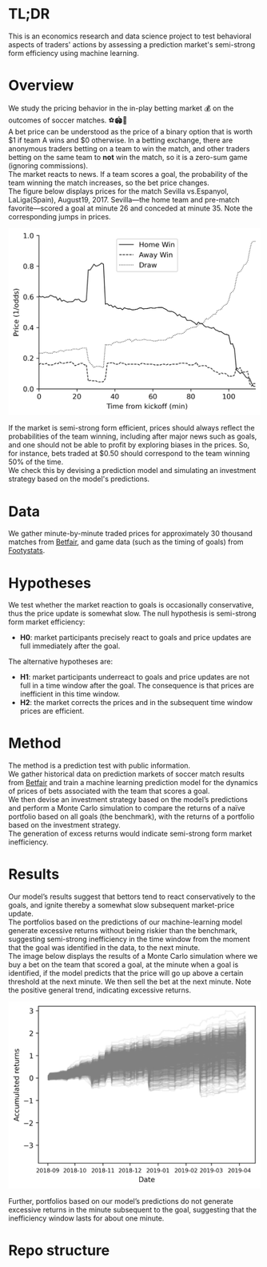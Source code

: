 # TL;DR

This is an economics research and data science project to test behavioral aspects of traders' actions by assessing a prediction market's semi-strong form efficiency using machine learning.  

# Overview
We study the pricing behavior in the in-play betting market 💰 on the outcomes of soccer matches. ⚽🏟🥅  
A bet price can be understood as the price of a binary option that is worth $1 if team A wins and $0 otherwise.
In a betting exchange, there are anonymous traders betting on a team to win the match, and other traders betting on the same team to **not** win the match, so it is a zero-sum game (ignoring commissions).  
The market reacts to news. If a team scores a goal, the probability of the team winning the match increases, so the bet price changes.  
The figure below displays prices for the match Sevilla vs.Espanyol, LaLiga(Spain), August19, 2017. Sevilla&mdash;the home team and pre-match favorite&mdash;scored a goal at minute 26 and conceded at minute 35. Note the corresponding jumps in prices.   

<img src="img/sevilla_espanyol.png" width="600">

If the market is semi-strong form efficient, prices should always reflect the probabilities of the team winning, including after major news such as goals, and one should not be able to profit by exploring biases in the prices. So, for instance, bets traded at $0.50 should correspond to the team winning 50% of the time.  
We check this by devising a prediction model and simulating an investment strategy based on the model's predictions.

# Data
We gather minute-by-minute traded prices for approximately 30 thousand matches from [Betfair](https://www.betfair.com), and game data (such as the timing of goals) from [Footystats](https://footystats.org/).

# Hypotheses
We test whether the market reaction to goals is occasionally conservative, thus the price update is somewhat slow. The null hypothesis is semi-strong form market efficiency:  
- **H0**: market participants precisely react to goals and price updates are full immediately after the goal.  

The alternative hypotheses are:  
- **H1**: market participants underreact to goals and price updates are not full in a time window after the goal. The consequence is that prices are inefficient in this time window.  
- **H2**: the market corrects the prices and in the subsequent time window prices are efficient. 

# Method
The method is a prediction test with public information.  
We gather historical data on prediction markets of soccer match results from [Betfair](https://www.betfair.com) and train a machine learning prediction model for the dynamics of prices of bets associated with the team that scores a goal.  
We then devise an investment strategy based on the model’s predictions and perform a Monte Carlo simulation to compare the returns of a naïve portfolio based on all goals (the benchmark), with the returns of a portfolio based on the investment strategy.  
The generation of excess returns would indicate semi-strong form market inefficiency. 
# Results
Our model’s results suggest that bettors tend to react conservatively to the goals, and ignite thereby a somewhat slow subsequent market-price update.  
The portfolios based on the predictions of our machine-learning model generate excessive returns without being riskier than the benchmark, suggesting semi-strong inefficiency in the time window from the moment that the goal was identified in the data, to the next
minute.  
The image below displays the results of a Monte Carlo simulation where we buy a bet on the team that scored a goal, at the minute when a goal is identified, if the model predicts that the price will go up above a certain threshold at the next minute. We then sell the bet at the next minute.  Note the positive general trend, indicating excessive returns.  

<img src="img/mc_result_list_t1t2_strategy_threshold0001.png" width="600">

Further, portfolios based on our model’s predictions do not generate excessive
returns in the minute subsequent to the goal, suggesting that the inefficiency window lasts
for about one minute.

# Repo structure
